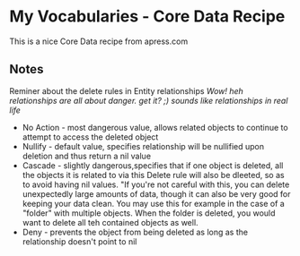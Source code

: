 # My Vocabularies - Core Data Recipe

This is a nice Core Data recipe from apress.com 


## Notes
Reminer about the delete rules in Entity relationships
_Wow! heh relationships are all about danger. get it? ;) sounds like relationships in real life_

* No Action - most dangerous value, allows related objects to continue to attempt to access the deleted object
* Nullify - default value, specifies relationship will be nullified upon deletion and thus return a nil value
* Cascade - slightly dangerous,specifies that if one object is deleted, all the objects it is related to via this Delete rule will also be dleeted, so as to avoid having nil values. "If you're not careful with this, you can delete unexpectedly large amounts of data, though it can also be very good for keeping your data clean. You may use this for example in the case of a "folder" with multiple objects. When the folder is deleted, you would want to delete all teh contained objects as well.
* Deny - prevents the object from being deleted as long as the relationship doesn't point to nil


